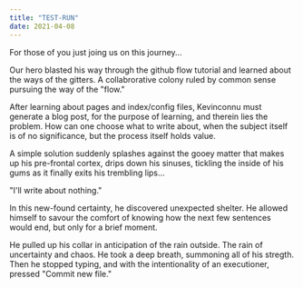 ```yaml
---
title: "TEST-RUN"
date: 2021-04-08
---
```


For those of you just joing us on this journey...

Our hero blasted his way through the github flow tutorial and learned about the ways of the gitters. A collabrorative colony ruled by common sense pursuing the way of the "flow."

After learning about pages and index/config files, Kevinconnu must generate a blog post, for the purpose of learning, and therein lies the problem. How can one choose what to write about, when the subject itself is of no significance, but the process itself holds value. 

A simple solution suddenly splashes against the gooey matter that makes up his pre-frontal cortex, drips down his sinuses, tickling the inside of his gums as it finally exits his trembling lips...

"I'll write about nothing." 

In this new-found certainty, he discovered unexpected shelter. He allowed himself to savour the comfort of knowing how the next few sentences would end, but only for a brief moment.

He pulled up his collar in anticipation of the rain outside. The rain of uncertainty and chaos. He took a deep breath, summoning all of his stregth. Then he stopped typing, and with the intentionality of an executioner, pressed "Commit new file."
